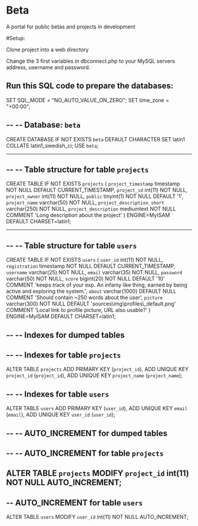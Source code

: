 # Beta
A portal for public betas and projects in development

#Setup:

Clone project into a web directory

Change  the 3 first variables in dbconnect.php to your MySQL servers address, username and password.

Run this SQL code to prepare the databases:
-----------------------------------------------

SET SQL_MODE = "NO_AUTO_VALUE_ON_ZERO";
SET time_zone = "+00:00";

--
-- Database: `beta`
--
CREATE DATABASE IF NOT EXISTS `beta` DEFAULT CHARACTER SET latin1 COLLATE latin1_swedish_ci;
USE `beta`;

-- --------------------------------------------------------

--
-- Table structure for table `projects`
--

CREATE TABLE IF NOT EXISTS `projects` (
  `project_timestamp` timestamp NOT NULL DEFAULT CURRENT_TIMESTAMP,
  `project_id` int(11) NOT NULL,
  `project_owner` int(11) NOT NULL,
  `public` tinyint(1) NOT NULL DEFAULT '1',
  `project_name` varchar(50) NOT NULL,
  `project_description_short` varchar(250) NOT NULL,
  `project_description` mediumtext NOT NULL COMMENT 'Long description about the project'
) ENGINE=MyISAM DEFAULT CHARSET=latin1;

-- --------------------------------------------------------

--
-- Table structure for table `users`
--

CREATE TABLE IF NOT EXISTS `users` (
  `user_id` int(11) NOT NULL,
  `registration` timestamp NOT NULL DEFAULT CURRENT_TIMESTAMP,
  `username` varchar(25) NOT NULL,
  `email` varchar(35) NOT NULL,
  `password` varchar(50) NOT NULL,
  `score` bigint(20) NOT NULL DEFAULT '10' COMMENT 'keeps track of your exp. An infamy like thing, earned by being active and exploring the system.',
  `about` varchar(1000) DEFAULT NULL COMMENT 'Should contain ~250 words about the user',
  `picture` varchar(300) NOT NULL DEFAULT 'sources\\img\\profiles\\_default.png' COMMENT 'Local link to profile picture, URL also usable?'
) ENGINE=MyISAM DEFAULT CHARSET=latin1;

--
-- Indexes for dumped tables
--

--
-- Indexes for table `projects`
--
ALTER TABLE `projects`
  ADD PRIMARY KEY (`project_id`),
  ADD UNIQUE KEY `project_id` (`project_id`),
  ADD UNIQUE KEY `project_name` (`project_name`);

--
-- Indexes for table `users`
--
ALTER TABLE `users`
  ADD PRIMARY KEY (`user_id`),
  ADD UNIQUE KEY `email` (`email`),
  ADD UNIQUE KEY `user_id` (`user_id`);

--
-- AUTO_INCREMENT for dumped tables
--

--
-- AUTO_INCREMENT for table `projects`
--
ALTER TABLE `projects`
  MODIFY `project_id` int(11) NOT NULL AUTO_INCREMENT;
--
-- AUTO_INCREMENT for table `users`
--
ALTER TABLE `users`
  MODIFY `user_id` int(11) NOT NULL AUTO_INCREMENT;